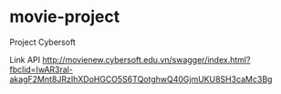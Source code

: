 # movie-project
Project Cybersoft

Link API
http://movienew.cybersoft.edu.vn/swagger/index.html?fbclid=IwAR3ral-akagF2Mnt8JRzIhXDoHGCO5S6TQotghwQ40GjmUKU8SH3caMc3Bg

